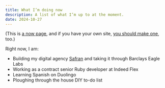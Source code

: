 ```yaml
---
title: What I’m doing now
description: A list of what I’m up to at the moment.
date: 2024-10-27
---
```


<aside>

(This is [a now page](https://nownownow.com/about), and if you have your own site, [you should make one](https://nownownow.com/about), too.)

</aside>

Right now, I am:

* Building my digital agency [Safran](https://www.safran.agency) and taking it through Barclays Eagle Labs
* Working as a contract senior Ruby developer at Indeed Flex
* Learning Spanish on Duolingo
* Ploughing through the house DIY to-do list
